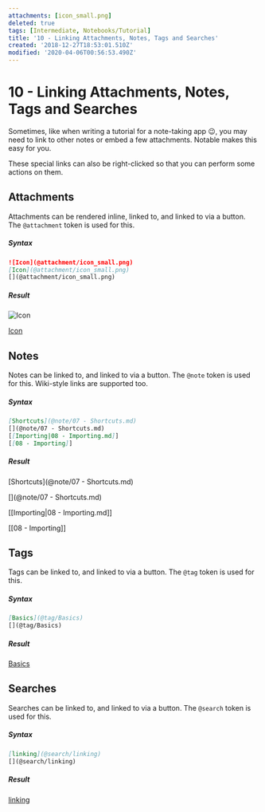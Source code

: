```yaml
---
attachments: [icon_small.png]
deleted: true
tags: [Intermediate, Notebooks/Tutorial]
title: '10 - Linking Attachments, Notes, Tags and Searches'
created: '2018-12-27T18:53:01.510Z'
modified: '2020-04-06T00:56:53.490Z'
---
```


# 10 - Linking Attachments, Notes, Tags and Searches

Sometimes, like when writing a tutorial for a note-taking app :wink:, you may need to link to other notes or embed a few attachments. Notable makes this easy for you.

These special links can also be right-clicked so that you can perform some actions on them.

## Attachments

Attachments can be rendered inline, linked to, and linked to via a button. The `@attachment` token is used for this.

##### Syntax

```markdown
![Icon](@attachment/icon_small.png)
[Icon](@attachment/icon_small.png)
[](@attachment/icon_small.png)
```

##### Result

![Icon](@attachment/icon_small.png)

[Icon](@attachment/icon_small.png)

[](@attachment/icon_small.png)

## Notes

Notes can be linked to, and linked to via a button. The `@note` token is used for this. Wiki-style links are supported too.

##### Syntax

```markdown
[Shortcuts](@note/07 - Shortcuts.md)
[](@note/07 - Shortcuts.md)
[[Importing|08 - Importing.md]]
[[08 - Importing]]
```

##### Result

[Shortcuts](@note/07 - Shortcuts.md)

[](@note/07 - Shortcuts.md)

[[Importing|08 - Importing.md]]

[[08 - Importing]]

## Tags

Tags can be linked to, and linked to via a button. The `@tag` token is used for this.

##### Syntax

```markdown
[Basics](@tag/Basics)
[](@tag/Basics)
```

##### Result

[Basics](@tag/Basics)

[](@tag/Basics)

## Searches

Searches can be linked to, and linked to via a button. The `@search` token is used for this.

##### Syntax

```markdown
[linking](@search/linking)
[](@search/linking)
```

##### Result

[linking](@search/linking)

[](@search/linking)
